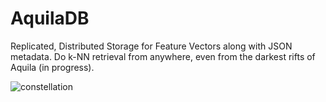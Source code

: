 # AquilaDB
Replicated, Distributed Storage for Feature Vectors along with JSON metadata. Do k-NN retrieval from anywhere, even from the darkest rifts of Aquila (in progress).

![constellation](http://astronomyonline.org/Observation/Images/Constellations/ConstellationBig/Aquila.gif)
